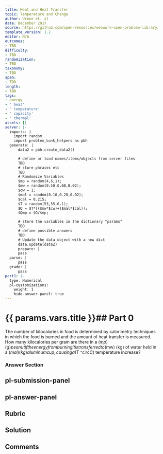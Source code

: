 ```yaml
---
title: Heat and Heat Transfer
topic: Temperature and Change
author: Urone et. al
date: December 2017
source: https://github.com/open-resources/webwork-open-problem-library/tree/master/Contrib/BrockPhysics/College_Physics_Urone/14.Heat_and_Heat_Transfer/14-02.Temperature_and_Change/NU_U17_14_02_008.pg
template_version: 1.2
editor: N/A
outcomes:
- TBD
difficulty:
- TBD
randomization:
- TBD
taxonomy:
- TBD
span:
- TBD
length:
- TBD
tags:
- energy
- ' heat'
- ' temperature'
- ' capacity'
- ' thermal'
assets: []
server: |-
  imports: |
    import random
    import problem_bank_helpers as pbh
  generate: |
      data2 = pbh.create_data2()

      # define or load names/items/objects from server files
      TBD
      # store phrases etc
      TBD
      # Randomize Variables
      $mp = random(4,6,1);
      $mw = random(0.50,0.60,0.02);
      $cw = 1;
      $mal = random(0.10,0.20,0.02);
      $cal = 0.215;
      $T = random(53,55,0.1);
      $Q = $T*(($mw*$cw)+($mal*$cal));
      $Qmp = $Q/$mp;

      # store the variables in the dictionary "params"
      TBD
      # define possible answers
      TBD
      # Update the data object with a new dict
      data.update(data2)
      prepare: |
      pass
  parse: |
      pass
  grade: |
      pass
part1: |-
  type: Numerical
  pl-customizations:
    weight: 1
    hide-answer-panel: true
---
```


# {{ params.vars.title }}## Part 0 
The number of kilocalories in food is determined by calorimetry techniques in which the food is burned and the amount of heat transfer is measured. How many kilocalories per gram are there in a ($mp) (g) peanut if the energy from burning it is transferred to ($mw) (kg) of water held in a ($mal) (kg) aluminum cup, causing a ($T ^circC) temperature increase? 


### Answer Section 


## pl-submission-panel 


## pl-answer-panel 


## Rubric 


## Solution 


## Comments 


